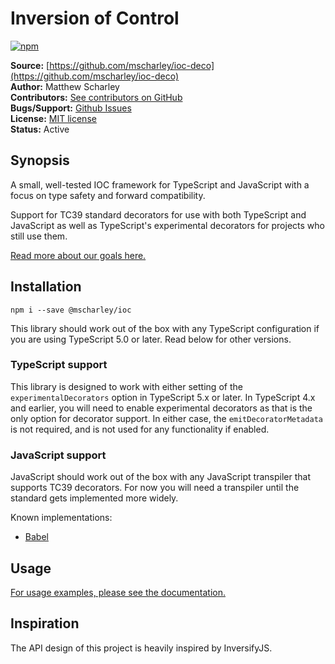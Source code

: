 # Inversion of Control

[![npm](https://img.shields.io/npm/v/@mscharley/ioc.svg)](https://www.npmjs.com/package/@mscharley/ioc)

**Source:** [https://github.com/mscharley/ioc-deco](https://github.com/mscharley/ioc-deco)  
**Author:** Matthew Scharley  
**Contributors:** [See contributors on GitHub][gh-contrib]  
**Bugs/Support:** [Github Issues][gh-issues]  
**License:** [MIT license][license]  
**Status:** Active

## Synopsis

A small, well-tested IOC framework for TypeScript and JavaScript with a focus on type safety and forward compatibility.

Support for TC39 standard decorators for use with both TypeScript and JavaScript as well as TypeScript's experimental decorators for projects who still use them.

[Read more about our goals here.](https://github.com/mscharley/ioc-deco/discussions/39)

## Installation

    npm i --save @mscharley/ioc

This library should work out of the box with any TypeScript configuration if you are using TypeScript 5.0 or later. Read below for other versions.

### TypeScript support

This library is designed to work with either setting of the `experimentalDecorators` option in TypeScript 5.x or later. In TypeScript 4.x and earlier, you will need to enable experimental decorators as that is the only option for decorator support. In either case, the `emitDecoratorMetadata` is not required, and is not used for any functionality if enabled.

### JavaScript support

JavaScript should work out of the box with any JavaScript transpiler that supports TC39 decorators. For now you will need a transpiler until the standard gets implemented more widely.

Known implementations:

* [Babel](https://babeljs.io/docs/babel-plugin-proposal-decorators)

## Usage

[For usage examples, please see the documentation.](https://mscharley.github.io/ioc-deco/ioc-deco.html#example)

## Inspiration

The API design of this project is heavily inspired by InversifyJS.

[gh-contrib]: https://github.com/mscharley/ioc-deco/graphs/contributors
[gh-issues]: https://github.com/mscharley/ioc-deco/issues
[license]: https://github.com/mscharley/ioc-deco/blob/master/LICENSE
